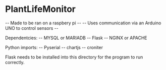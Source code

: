# PlantLifeMonitor
-- Made to be ran on a raspbery pi --
-- Uses communication via an Arduino UNO to control sensors --

Dependentcies:
-- MYSQL or MARIADB
-- Flask
-- NGINX or APACHE 

Python imports:
-- Pyserial
-- chartjs
-- croniter

Flask needs to be installed into this directory for the program to run correctly.

